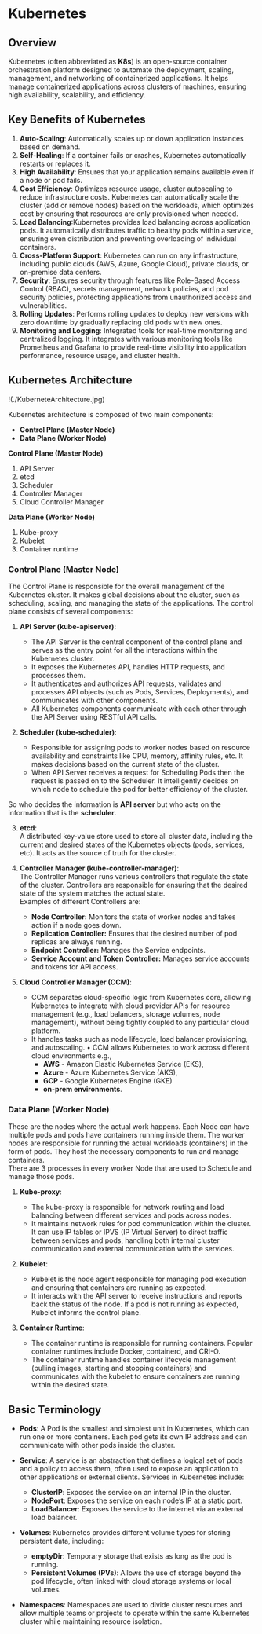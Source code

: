 # Kubernetes

## Overview

Kubernetes (often abbreviated as **K8s**) is an open-source container orchestration platform designed to automate the deployment, scaling, management, and networking of containerized applications. It helps manage containerized applications across clusters of machines, ensuring high availability, scalability, and efficiency.

## Key Benefits of Kubernetes

1. **Auto-Scaling**: Automatically scales up or down application instances based on demand.
2. **Self-Healing**: If a container fails or crashes, Kubernetes automatically restarts or replaces it.
3. **High Availability**: Ensures that your application remains available even if a node or pod fails.
4. **Cost Efficiency**: Optimizes resource usage, cluster autoscaling to reduce infrastructure costs. Kubernetes can automatically scale the cluster (add or remove nodes) based on the workloads, which optimizes cost by ensuring that resources are only provisioned when needed.
5. **Load Balancing**:Kubernetes provides load balancing across application pods. It automatically distributes traffic to healthy pods within a service, ensuring even distribution and preventing overloading of individual containers.
6. **Cross-Platform Support**: Kubernetes can run on any infrastructure, including public clouds (AWS, Azure, Google Cloud), private clouds, or on-premise data centers.
7. **Security**: Ensures security through features like Role-Based Access Control (RBAC), secrets management, network policies, and pod security policies, protecting applications from unauthorized access and vulnerabilities.
8. **Rolling Updates**: Performs rolling updates to deploy new versions with zero downtime by gradually replacing old pods with new ones.
9. **Monitoring and Logging**: Integrated tools for real-time monitoring and centralized logging. It integrates with various monitoring tools like Prometheus and Grafana to provide real-time visibility into application performance, resource usage, and cluster health.

## Kubernetes Architecture

!(./KuberneteArchitecture.jpg)

Kubernetes architecture is composed of two main components: 

- **Control Plane (Master Node)**
- **Data Plane (Worker Node)**

**Control Plane (Master Node)**
1.	API Server
2.	etcd
3.	Scheduler
4.	Controller Manager
5.	Cloud Controller Manager


**Data Plane (Worker Node)**
1.	Kube-proxy
2.	Kubelet
3.	Container runtime



### Control Plane (Master Node)

The Control Plane is responsible for the overall management of the Kubernetes cluster. It makes global decisions about the cluster, such as scheduling, scaling, and managing the state of the applications. The control plane consists of several components:

1. **API Server (kube-apiserver)**: 
   - The API Server is the central component of the control plane and serves as the entry point for all the interactions within the Kubernetes cluster. 
   - It exposes the Kubernetes API, handles HTTP requests, and processes them. 
   - It authenticates and authorizes API requests, validates and processes API objects (such as Pods, Services, Deployments), and communicates with other components. 
   - All Kubernetes components communicate with each other through the API Server using RESTful API calls.

2. **Scheduler (kube-scheduler)**: 
   - Responsible for assigning pods to worker nodes based on resource availability and constraints like CPU, memory, affinity rules, etc. It makes decisions based on the current state of the cluster. 
   - When API Server receives a request for Scheduling Pods then the request is passed on to the Scheduler. It intelligently decides on which node to schedule the pod for better efficiency of the cluster.

So who decides the information is **API server** but who acts on the information that is the **scheduler**.


3. **etcd**:  
A distributed key-value store used to store all cluster data, including the current and desired states of the Kubernetes objects (pods, services, etc). It acts as the source of truth for the cluster.

4. **Controller Manager (kube-controller-manager)**:   
The Controller Manager runs various controllers that regulate the state of the cluster. Controllers are responsible for ensuring that the desired state of the system matches the actual state.  
Examples of different Controllers are:
   - **Node Controller:** Monitors the state of worker nodes and takes action if a node goes down.
	- **Replication Controller:** Ensures that the desired number of pod replicas are always running.
	- **Endpoint Controller:** Manages the Service endpoints.
	- **Service Account and Token Controller:** Manages service accounts and tokens for API access.

5. **Cloud Controller Manager (CCM)**: 
   - CCM separates cloud-specific logic from Kubernetes core, allowing Kubernetes to integrate with cloud provider APIs for resource management (e.g., load balancers, storage volumes, node management), without being tightly coupled to any particular cloud platform. 
	- It handles tasks such as node lifecycle, load balancer provisioning, and autoscaling.
•	CCM allows Kubernetes to work across different cloud environments e.g., 
	  - **AWS** - Amazon Elastic Kubernetes Service (EKS), 
	  - **Azure** - Azure Kubernetes Service (AKS), 
	  - **GCP** - Google Kubernetes Engine (GKE) 
	  - **on-prem environments**.


### Data Plane (Worker Node)

These are the nodes where the actual work happens. Each Node can have multiple pods and pods have containers running inside them. The worker nodes are responsible for running the actual workloads (containers) in the form of pods. They host the necessary components to run and manage containers.  
There are 3 processes in every worker Node that are used to Schedule and manage those pods.

1. **Kube-proxy**: 
   - The kube-proxy is responsible for network routing and load balancing between different services and pods across nodes.
   - It maintains network rules for pod communication within the cluster. It can use IP tables or IPVS (IP Virtual Server) to direct traffic between services and pods, handling both internal cluster communication and external communication with the services.

2. **Kubelet**: 
   - Kubelet is the node agent responsible for managing pod execution and ensuring that containers are running as expected. 
   - It interacts with the API server to receive instructions and reports back the status of the node. If a pod is not running as expected, Kubelet informs the control plane.

3. **Container Runtime**: 
   - The container runtime is responsible for running containers. Popular container runtimes include Docker, containerd, and CRI-O.
   - The container runtime handles container lifecycle management (pulling images, starting and stopping containers) and communicates with the kubelet to ensure containers are running within the desired state.


## Basic Terminology

- **Pods**: A Pod is the smallest and simplest unit in Kubernetes, which can run one or more containers. Each pod gets its own IP address and can communicate with other pods inside the cluster.
  
- **Service**: A service is an abstraction that defines a logical set of pods and a policy to access them, often used to expose an application to other applications or external clients. Services in Kubernetes include:
  - **ClusterIP**: Exposes the service on an internal IP in the cluster.
  - **NodePort**: Exposes the service on each node’s IP at a static port.
  - **LoadBalancer**: Exposes the service to the internet via an external load balancer.

- **Volumes**: Kubernetes provides different volume types for storing persistent data, including:
  - **emptyDir**: Temporary storage that exists as long as the pod is running.
  - **Persistent Volumes (PVs)**: Allows the use of storage beyond the pod lifecycle, often linked with cloud storage systems or local volumes.

- **Namespaces**: Namespaces are used to divide cluster resources and allow multiple teams or projects to operate within the same Kubernetes cluster while maintaining resource isolation.  
  
  
